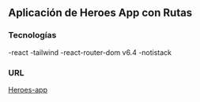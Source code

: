 ## Aplicación de Heroes App con Rutas

### Tecnologías
-react
-tailwind
-react-router-dom v6.4
-notistack

### URL
[Heroes-app](https://react-heroes-appv1.netlify.app/)
